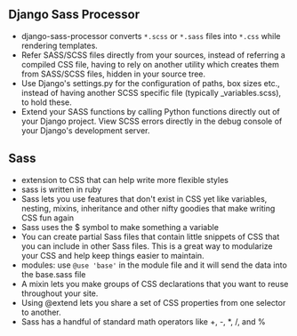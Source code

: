 ## Django Sass Processor
- django-sass-processor converts `*.scss` or `*.sass` files into `*.css` while rendering templates.
- Refer SASS/SCSS files directly from your sources, instead of referring a compiled CSS file, having to rely on another utility which creates them from SASS/SCSS files, hidden in your source tree.
- Use Django's settings.py for the configuration of paths, box sizes etc., instead of having another SCSS specific file (typically _variables.scss), to hold these.
- Extend your SASS functions by calling Python functions directly out of your Django project.
View SCSS errors directly in the debug console of your Django's development server.


## Sass
- extension to CSS that can help write more flexible styles
- sass is written in ruby
- Sass lets you use features that don't exist in CSS yet like variables, nesting, mixins, inheritance and other nifty goodies that make writing CSS fun again
- Sass uses the $ symbol to make something a variable
- You can create partial Sass files that contain little snippets of CSS that you can include in other Sass files. This is a great way to modularize your CSS and help keep things easier to maintain.
- modules: use `@use 'base'` in the module file and it will send the data into the base.sass file
-  A mixin lets you make groups of CSS declarations that you want to reuse throughout your site.
- Using @extend lets you share a set of CSS properties from one selector to another.
- Sass has a handful of standard math operators like +, -, *, /, and %
